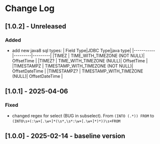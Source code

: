 # Change Log

## [1.0.2] - Unreleased

### Added
- add new java8 sql types:
| Field Type|JDBC Type|java type|
|-----------|---------|---------|
|TIMEZ       | TIME_WITH_TIMEZONE (NOT NULL)| OffsetTime |
|TIMEZ?      | TIME_WITH_TIMEZONE (NULL)| OffsetTime |
|TIMESTAMPZ  | TIMESTAMP_WITH_TIMEZONE (NOT NULL)| OffsetDateTime |
|TIMESTAMPZ? | TIMESTAMP_WITH_TIMEZONE (NULL)| OffsetDateTime |

## [1.0.1] - 2025-04-06

### Fixed
- changed regex for select (BUG in subselect). 
From `(INTO (.*)) FROM` to `(INTO\s+(:\w+[.\w+]*(\s*,\s*:\w+[.\w+]*)*))\s+FROM`


## [1.0.0] - 2025-02-14 - baseline version